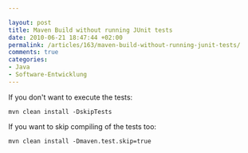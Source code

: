 ```yaml
---

layout: post
title: Maven Build without running JUnit tests
date: 2010-06-21 18:47:44 +02:00
permalink: /articles/163/maven-build-without-running-junit-tests/
comments: true
categories: 
- Java
- Software-Entwicklung
---
```


If you don't want to execute the tests:

`mvn clean install -DskipTests`

If you want to skip compiling of the tests too:

`mvn clean install -Dmaven.test.skip=true`
